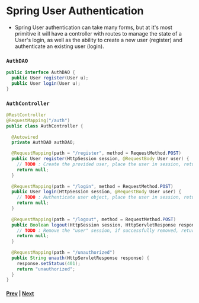 # Spring User Authentication
* Spring User authentication can take many forms, but at it's most primitive it will have a controller with routes to manage the state of a User's login, as well as the ability to create a new user (register) and authenticate an existing user (login).

### `AuthDAO`

```java
public interface AuthDAO {
  public User register(User u);
  public User login(User u);
}
```

### `AuthController`

```java
@RestController
@RequestMapping("/auth")
public class AuthController {
  
  @Autowired
  private AuthDAO authDAO;

  @RequestMapping(path = "/register", method = RequestMethod.POST)
  public User register(HttpSession session, @RequestBody User user) {
    // TODO : Create the provided user, place the user in session, return the user
    return null;
  }
  
  @RequestMapping(path = "/login", method = RequestMethod.POST)
  public User login(HttpSession session, @RequestBody User user) {
    // TODO : Authenticate user object, place the user in session, return the user
    return null;
  }
  
  @RequestMapping(path = "/logout", method = RequestMethod.POST)
  public Boolean logout(HttpSession session, HttpServletResponse response) {
    // TODO : Remove the "user" session, if successfully removed, return true
    return null;
  }
  
  @RequestMapping(path = "/unauthorized")
  public String unauth(HttpServletResponse response) {
    response.setStatus(401);
    return "unauthorized";
  }
}
```

#### [Prev](README.md) | [Next]()